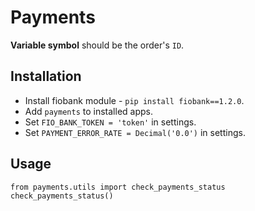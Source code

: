 # Payments

**Variable symbol** should be the order's `ID`.


## Installation

- Install fiobank module - `pip install fiobank==1.2.0`.
- Add `payments` to installed apps.
- Set `FIO_BANK_TOKEN = 'token'` in settings.
- Set `PAYMENT_ERROR_RATE = Decimal('0.0')` in settings.


## Usage

    from payments.utils import check_payments_status
    check_payments_status()
